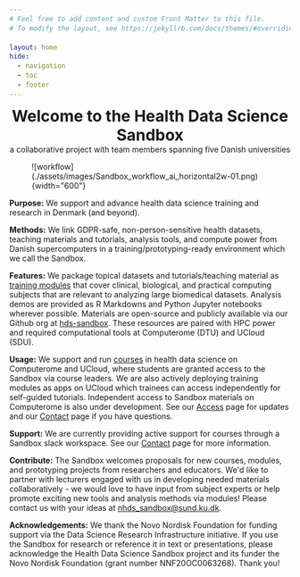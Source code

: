 ```yaml
---
# Feel free to add content and custom Front Matter to this file.
# To modify the layout, see https://jekyllrb.com/docs/themes/#overriding-theme-defaults

layout: home
hide:
  - navigation
  - toc
  - footer
---
```


<center>
<h1 align="center" style="margin:0px">Welcome to the Health Data Science Sandbox</h1>
a collaborative project with team members spanning five Danish universities
</center>

<figure markdown>
  ![workflow](./assets/images/Sandbox_workflow_ai_horizontal2w-01.png){width="600"}
</figure>


**Purpose:** We support and advance health data science training and research in Denmark (and beyond).

**Methods:**  We link GDPR-safe, non-person-sensitive health datasets, teaching materials and tutorials, analysis tools, and compute power from Danish supercomputers  in a training/prototyping-ready environment which we call the Sandbox.

**Features:** We package topical datasets and tutorials/teaching material as [training modules](https://hds-sandbox.github.io/modules) that cover clinical, biological, and practical computing subjects that are relevant to analyzing large biomedical datasets. Analysis demos are provided as R Markdowns and Python Jupyter notebooks wherever possible. Materials are open-source and publicly available via our Github org at [hds-sandbox](https://github.com/hds-sandbox). These resources are paired with HPC power and required computational tools at Computerome (DTU) and UCloud (SDU). 

**Usage:** We support and run [courses](https://hds-sandbox.github.io/news) in health data science on Computerome and UCloud, where students are granted access to the Sandbox via course leaders. We are also actively deploying training modules as apps on UCloud which trainees can access independently for self-guided tutorials. Independent access to Sandbox materials on Computerome is also under development.  See our [Access](https://hds-sandbox.github.io/access) page for updates and our [Contact](https://hds-sandbox.github.io/contact) page if you have questions.

**Support:** We are currently providing active support for courses through a Sandbox slack workspace. See our [Contact](https://hds-sandbox.github.io/contact) page for more information.

**Contribute:** The Sandbox welcomes proposals for new courses, modules, and prototyping projects from researchers and educators. We'd like to partner with lecturers engaged with us in developing needed materials collaboratively - we would love to have input from subject experts or help promote exciting new tools and analysis methods via modules! 
Please contact us with your ideas at [nhds_sandbox@sund.ku.dk](mailto:nhds_sandbox@sund.ku.dk).

**Acknowledgements:** We thank the Novo Nordisk Foundation for funding support via the Data Science Research Infrastructure initiative. If you use the Sandbox for research or reference it in text or presentations, please acknowledge the Health Data Science Sandbox project and its funder the Novo Nordisk Foundation (grant number NNF20OC0063268). Thank you!

 

